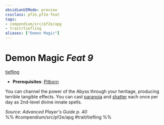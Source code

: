 ```yaml
---
obsidianUIMode: preview
cssclass: pf2e,pf2e-feat
tags:
- compendium/src/pf2e/apg
- trait/tiefling
aliases: ["Demon Magic"]
---
```

# Demon Magic  *Feat 9*  
[tiefling](/rules/traits/tiefling-b1.md)  

- **Prerequisites**: [Pitborn](/compendium/feats/pitborn-apg.md)

You can channel the power of the Abyss through your heritage, producing terrible tangible effects. You can cast [paranoia](/compendium/spells/paranoia.md) and [shatter](/compendium/spells/shatter.md) each once per day as 2nd-level divine innate spells.

*Source: Advanced Player's Guide p. 40*  
%% #compendium/src/pf2e/apg #trait/tiefling %%
